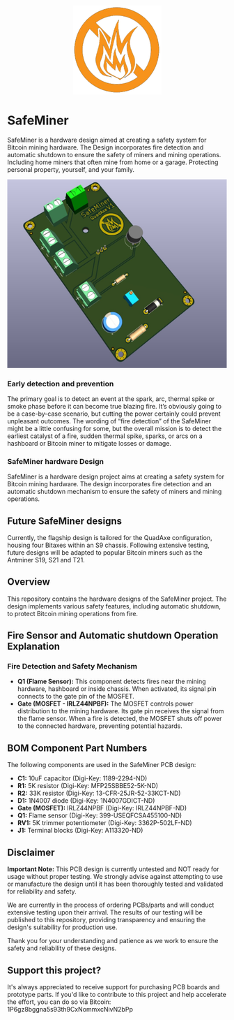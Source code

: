 
<p align="center">
  <img src="https://github.com/BeeEvolved/SafeMiner/blob/main/images/SafeMinerLogoSmall.png" alt="SafeMinerLogo">
</p>


# SafeMiner
SafeMiner is a hardware design aimed at creating a safety system for Bitcoin mining hardware. The Design incorporates fire detection and automatic shutdown to ensure the safety of miners and mining operations.  Including home miners that often mine from home or a garage. Protecting personal property, yourself, and your family.
<p align="center">
  <img src="https://github.com/BeeEvolved/SafeMiner/blob/main/images/SafeMinerImage1%20(2).jpg" alt="SafeMinerLogo">
</p>

### Early detection and prevention
The primary goal is to detect an event at the spark, arc, thermal spike or smoke phase before it can become true blazing fire. It’s obviously going to be a case-by-case scenario, but cutting the power certainly could prevent unpleasant outcomes. The wording of “fire detection” of the SafeMiner might be a little confusing for some, but the overall mission is to detect the earliest catalyst of a fire, sudden thermal spike, sparks, or arcs on a hashboard or Bitcoin miner to mitigate losses or damage.

### SafeMiner hardware  Design

SafeMiner is a hardware design project aims at creating a safety system for Bitcoin mining hardware. The design incorporates fire detection and an automatic shutdown mechanism to ensure the safety of miners and mining operations.

## Future SafeMiner designs 
Currently, the flagship design is tailored for the QuadAxe configuration, housing four Bitaxes within an S9 chassis. Following extensive testing, future designs will be adapted to popular Bitcoin miners such as the Antminer S19, S21 and T21.

## Overview

This repository contains the hardware designs of the SafeMiner project. The design implements various safety features, including automatic shutdown, to protect Bitcoin mining operations from fire.

## Fire Sensor and Automatic shutdown Operation Explanation
### Fire Detection and Safety Mechanism

- **Q1 (Flame Sensor):** This component detects fires near the mining hardware, hashboard or inside chassis. When activated, its signal pin connects to the gate pin of the MOSFET.
- **Gate (MOSFET - IRLZ44NPBF):** The MOSFET controls power distribution to the mining hardware. Its gate pin receives the signal from the flame sensor. When a fire is detected, the MOSFET shuts off power to the connected hardware, preventing potential hazards.

## BOM Component Part Numbers

The following components are used in the SafeMiner PCB design:

- **C1:** 10uF capacitor (Digi-Key: 1189-2294-ND)
- **R1:** 5K resistor (Digi-Key: MFP25SBBE52-5K-ND)
- **R2:** 33K resistor (Digi-Key: 13-CFR-25JR-52-33KCT-ND)
- **D1:** 1N4007 diode (Digi-Key: 1N4007GDICT-ND)
- **Gate (MOSFET):** IRLZ44NPBF (Digi-Key: IRLZ44NPBF-ND)
- **Q1:** Flame sensor (Digi-Key: 399-USEQFCSA455100-ND)
- **RV1:** 5K trimmer potentiometer (Digi-Key: 3362P-502LF-ND)
- **J1:** Terminal blocks (Digi-Key: A113320-ND)

## Disclaimer

**Important Note:** This PCB design is currently untested and NOT ready for usage without proper testing. We strongly advise against attempting to use or manufacture the design until it has been thoroughly tested and validated for reliability and safety.

We are currently in the process of ordering PCBs/parts and will conduct extensive testing upon their arrival. The results of our testing will be published to this repository, providing transparency and ensuring the design's suitability for production use.

Thank you for your understanding and patience as we work to ensure the safety and reliability of these designs.

## Support this project?

It's always appreciated to receive support for purchasing PCB boards and prototype parts. If you'd like to contribute to this project and help accelerate the effort, you can do so via Bitcoin: 1P6gz8bggna5s93th9CxNommxcNivN2bPp


